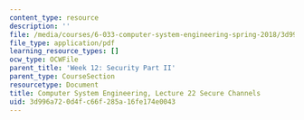 ```yaml
---
content_type: resource
description: ''
file: /media/courses/6-033-computer-system-engineering-spring-2018/3d996a720d4fc66f285a16fe174e0043_MIT6_033S18lec22.pdf
file_type: application/pdf
learning_resource_types: []
ocw_type: OCWFile
parent_title: 'Week 12: Security Part II'
parent_type: CourseSection
resourcetype: Document
title: Computer System Engineering, Lecture 22 Secure Channels
uid: 3d996a72-0d4f-c66f-285a-16fe174e0043
---
```

